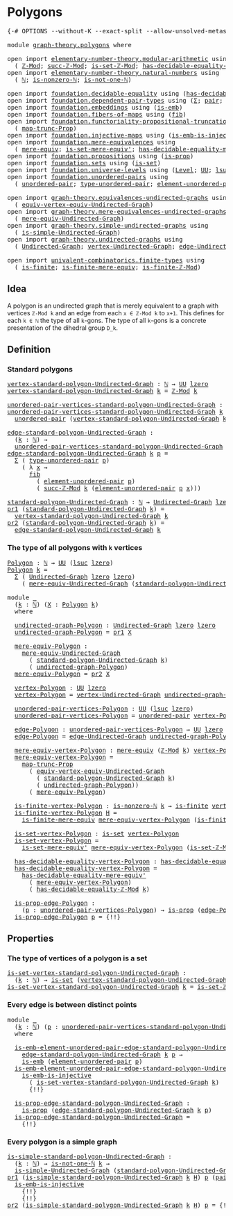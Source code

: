 # Polygons

<pre class="Agda"><a id="21" class="Symbol">{-#</a> <a id="25" class="Keyword">OPTIONS</a> <a id="33" class="Pragma">--without-K</a> <a id="45" class="Pragma">--exact-split</a> <a id="59" class="Pragma">--allow-unsolved-metas</a> <a id="82" class="Symbol">#-}</a>

<a id="87" class="Keyword">module</a> <a id="94" href="graph-theory.polygons.html" class="Module">graph-theory.polygons</a> <a id="116" class="Keyword">where</a>

<a id="123" class="Keyword">open</a> <a id="128" class="Keyword">import</a> <a id="135" href="elementary-number-theory.modular-arithmetic.html" class="Module">elementary-number-theory.modular-arithmetic</a> <a id="179" class="Keyword">using</a>
  <a id="187" class="Symbol">(</a> <a id="189" href="elementary-number-theory.modular-arithmetic.html#3494" class="Function">ℤ-Mod</a><a id="194" class="Symbol">;</a> <a id="196" href="elementary-number-theory.modular-arithmetic.html#5269" class="Function">succ-ℤ-Mod</a><a id="206" class="Symbol">;</a> <a id="208" href="elementary-number-theory.modular-arithmetic.html#4406" class="Function">is-set-ℤ-Mod</a><a id="220" class="Symbol">;</a> <a id="222" href="elementary-number-theory.modular-arithmetic.html#4138" class="Function">has-decidable-equality-ℤ-Mod</a><a id="250" class="Symbol">)</a>
<a id="252" class="Keyword">open</a> <a id="257" class="Keyword">import</a> <a id="264" href="elementary-number-theory.natural-numbers.html" class="Module">elementary-number-theory.natural-numbers</a> <a id="305" class="Keyword">using</a>
  <a id="313" class="Symbol">(</a> <a id="315" href="elementary-number-theory.natural-numbers.html#1458" class="Datatype">ℕ</a><a id="316" class="Symbol">;</a> <a id="318" href="elementary-number-theory.natural-numbers.html#1939" class="Function">is-nonzero-ℕ</a><a id="330" class="Symbol">;</a> <a id="332" href="elementary-number-theory.natural-numbers.html#2095" class="Function">is-not-one-ℕ</a><a id="344" class="Symbol">)</a>

<a id="347" class="Keyword">open</a> <a id="352" class="Keyword">import</a> <a id="359" href="foundation.decidable-equality.html" class="Module">foundation.decidable-equality</a> <a id="389" class="Keyword">using</a> <a id="395" class="Symbol">(</a><a id="396" href="foundation.decidable-equality.html#1785" class="Function">has-decidable-equality</a><a id="418" class="Symbol">)</a>
<a id="420" class="Keyword">open</a> <a id="425" class="Keyword">import</a> <a id="432" href="foundation.dependent-pair-types.html" class="Module">foundation.dependent-pair-types</a> <a id="464" class="Keyword">using</a> <a id="470" class="Symbol">(</a><a id="471" href="foundation-core.dependent-pair-types.html#515" class="Record">Σ</a><a id="472" class="Symbol">;</a> <a id="474" href="foundation-core.dependent-pair-types.html#588" class="InductiveConstructor">pair</a><a id="478" class="Symbol">;</a> <a id="480" href="foundation-core.dependent-pair-types.html#605" class="Field">pr1</a><a id="483" class="Symbol">;</a> <a id="485" href="foundation-core.dependent-pair-types.html#617" class="Field">pr2</a><a id="488" class="Symbol">)</a>
<a id="490" class="Keyword">open</a> <a id="495" class="Keyword">import</a> <a id="502" href="foundation.embeddings.html" class="Module">foundation.embeddings</a> <a id="524" class="Keyword">using</a> <a id="530" class="Symbol">(</a><a id="531" href="foundation-core.embeddings.html#992" class="Function">is-emb</a><a id="537" class="Symbol">)</a>
<a id="539" class="Keyword">open</a> <a id="544" class="Keyword">import</a> <a id="551" href="foundation.fibers-of-maps.html" class="Module">foundation.fibers-of-maps</a> <a id="577" class="Keyword">using</a> <a id="583" class="Symbol">(</a><a id="584" href="foundation-core.fibers-of-maps.html#942" class="Function">fib</a><a id="587" class="Symbol">)</a>
<a id="589" class="Keyword">open</a> <a id="594" class="Keyword">import</a> <a id="601" href="foundation.functoriality-propositional-truncation.html" class="Module">foundation.functoriality-propositional-truncation</a> <a id="651" class="Keyword">using</a>
  <a id="659" class="Symbol">(</a> <a id="661" href="foundation.functoriality-propositional-truncation.html#1443" class="Function">map-trunc-Prop</a><a id="675" class="Symbol">)</a>
<a id="677" class="Keyword">open</a> <a id="682" class="Keyword">import</a> <a id="689" href="foundation.injective-maps.html" class="Module">foundation.injective-maps</a> <a id="715" class="Keyword">using</a> <a id="721" class="Symbol">(</a><a id="722" href="foundation.injective-maps.html#4595" class="Function">is-emb-is-injective</a><a id="741" class="Symbol">)</a>
<a id="743" class="Keyword">open</a> <a id="748" class="Keyword">import</a> <a id="755" href="foundation.mere-equivalences.html" class="Module">foundation.mere-equivalences</a> <a id="784" class="Keyword">using</a>
  <a id="792" class="Symbol">(</a> <a id="794" href="foundation.mere-equivalences.html#1402" class="Function">mere-equiv</a><a id="804" class="Symbol">;</a> <a id="806" href="foundation.mere-equivalences.html#3461" class="Function">is-set-mere-equiv&#39;</a><a id="824" class="Symbol">;</a> <a id="826" href="foundation.mere-equivalences.html#4000" class="Function">has-decidable-equality-mere-equiv&#39;</a><a id="860" class="Symbol">)</a>
<a id="862" class="Keyword">open</a> <a id="867" class="Keyword">import</a> <a id="874" href="foundation.propositions.html" class="Module">foundation.propositions</a> <a id="898" class="Keyword">using</a> <a id="904" class="Symbol">(</a><a id="905" href="foundation-core.propositions.html#1309" class="Function">is-prop</a><a id="912" class="Symbol">)</a>
<a id="914" class="Keyword">open</a> <a id="919" class="Keyword">import</a> <a id="926" href="foundation.sets.html" class="Module">foundation.sets</a> <a id="942" class="Keyword">using</a> <a id="948" class="Symbol">(</a><a id="949" href="foundation-core.sets.html#1113" class="Function">is-set</a><a id="955" class="Symbol">)</a>
<a id="957" class="Keyword">open</a> <a id="962" class="Keyword">import</a> <a id="969" href="foundation.universe-levels.html" class="Module">foundation.universe-levels</a> <a id="996" class="Keyword">using</a> <a id="1002" class="Symbol">(</a><a id="1003" href="Agda.Primitive.html#597" class="Postulate">Level</a><a id="1008" class="Symbol">;</a> <a id="1010" href="foundation-core.universe-levels.html#235" class="Primitive">UU</a><a id="1012" class="Symbol">;</a> <a id="1014" href="Agda.Primitive.html#780" class="Primitive">lsuc</a><a id="1018" class="Symbol">;</a> <a id="1020" href="Agda.Primitive.html#764" class="Primitive">lzero</a><a id="1025" class="Symbol">)</a>
<a id="1027" class="Keyword">open</a> <a id="1032" class="Keyword">import</a> <a id="1039" href="foundation.unordered-pairs.html" class="Module">foundation.unordered-pairs</a> <a id="1066" class="Keyword">using</a>
  <a id="1074" class="Symbol">(</a> <a id="1076" href="foundation.unordered-pairs.html#2381" class="Function">unordered-pair</a><a id="1090" class="Symbol">;</a> <a id="1092" href="foundation.unordered-pairs.html#2756" class="Function">type-unordered-pair</a><a id="1111" class="Symbol">;</a> <a id="1113" href="foundation.unordered-pairs.html#3477" class="Function">element-unordered-pair</a><a id="1135" class="Symbol">)</a>

<a id="1138" class="Keyword">open</a> <a id="1143" class="Keyword">import</a> <a id="1150" href="graph-theory.equivalences-undirected-graphs.html" class="Module">graph-theory.equivalences-undirected-graphs</a> <a id="1194" class="Keyword">using</a>
  <a id="1202" class="Symbol">(</a> <a id="1204" href="graph-theory.equivalences-undirected-graphs.html#2222" class="Function">equiv-vertex-equiv-Undirected-Graph</a><a id="1239" class="Symbol">)</a>
<a id="1241" class="Keyword">open</a> <a id="1246" class="Keyword">import</a> <a id="1253" href="graph-theory.mere-equivalences-undirected-graphs.html" class="Module">graph-theory.mere-equivalences-undirected-graphs</a> <a id="1302" class="Keyword">using</a>
  <a id="1310" class="Symbol">(</a> <a id="1312" href="graph-theory.mere-equivalences-undirected-graphs.html#1028" class="Function">mere-equiv-Undirected-Graph</a><a id="1339" class="Symbol">)</a>
<a id="1341" class="Keyword">open</a> <a id="1346" class="Keyword">import</a> <a id="1353" href="graph-theory.simple-undirected-graphs.html" class="Module">graph-theory.simple-undirected-graphs</a> <a id="1391" class="Keyword">using</a>
  <a id="1399" class="Symbol">(</a> <a id="1401" href="graph-theory.simple-undirected-graphs.html#1589" class="Function">is-simple-Undirected-Graph</a><a id="1427" class="Symbol">)</a>
<a id="1429" class="Keyword">open</a> <a id="1434" class="Keyword">import</a> <a id="1441" href="graph-theory.undirected-graphs.html" class="Module">graph-theory.undirected-graphs</a> <a id="1472" class="Keyword">using</a>
  <a id="1480" class="Symbol">(</a> <a id="1482" href="graph-theory.undirected-graphs.html#785" class="Function">Undirected-Graph</a><a id="1498" class="Symbol">;</a> <a id="1500" href="graph-theory.undirected-graphs.html#981" class="Function">vertex-Undirected-Graph</a><a id="1523" class="Symbol">;</a> <a id="1525" href="graph-theory.undirected-graphs.html#1651" class="Function">edge-Undirected-Graph</a><a id="1546" class="Symbol">)</a>

<a id="1549" class="Keyword">open</a> <a id="1554" class="Keyword">import</a> <a id="1561" href="univalent-combinatorics.finite-types.html" class="Module">univalent-combinatorics.finite-types</a> <a id="1598" class="Keyword">using</a>
  <a id="1606" class="Symbol">(</a> <a id="1608" href="univalent-combinatorics.finite-types.html#4244" class="Function">is-finite</a><a id="1617" class="Symbol">;</a> <a id="1619" href="univalent-combinatorics.finite-types.html#7280" class="Function">is-finite-mere-equiv</a><a id="1639" class="Symbol">;</a> <a id="1641" href="univalent-combinatorics.finite-types.html#10728" class="Function">is-finite-ℤ-Mod</a><a id="1656" class="Symbol">)</a>
</pre>
## Idea

A polygon is an undirected graph that is merely equivalent to a graph with vertices `ℤ-Mod k` and an edge from each `x ∈ ℤ-Mod k` to `x+1`. This defines for each `k ∈ ℕ` the type of all `k`-gons. The type of all `k`-gons is a concrete presentation of the dihedral group `D_k`.

## Definition

### Standard polygons

<pre class="Agda"><a id="vertex-standard-polygon-Undirected-Graph"></a><a id="1996" href="graph-theory.polygons.html#1996" class="Function">vertex-standard-polygon-Undirected-Graph</a> <a id="2037" class="Symbol">:</a> <a id="2039" href="elementary-number-theory.natural-numbers.html#1458" class="Datatype">ℕ</a> <a id="2041" class="Symbol">→</a> <a id="2043" href="foundation-core.universe-levels.html#235" class="Primitive">UU</a> <a id="2046" href="Agda.Primitive.html#764" class="Primitive">lzero</a>
<a id="2052" href="graph-theory.polygons.html#1996" class="Function">vertex-standard-polygon-Undirected-Graph</a> <a id="2093" href="graph-theory.polygons.html#2093" class="Bound">k</a> <a id="2095" class="Symbol">=</a> <a id="2097" href="elementary-number-theory.modular-arithmetic.html#3494" class="Function">ℤ-Mod</a> <a id="2103" href="graph-theory.polygons.html#2093" class="Bound">k</a>

<a id="unordered-pair-vertices-standard-polygon-Undirected-Graph"></a><a id="2106" href="graph-theory.polygons.html#2106" class="Function">unordered-pair-vertices-standard-polygon-Undirected-Graph</a> <a id="2164" class="Symbol">:</a> <a id="2166" href="elementary-number-theory.natural-numbers.html#1458" class="Datatype">ℕ</a> <a id="2168" class="Symbol">→</a> <a id="2170" href="foundation-core.universe-levels.html#235" class="Primitive">UU</a> <a id="2173" class="Symbol">(</a><a id="2174" href="Agda.Primitive.html#780" class="Primitive">lsuc</a> <a id="2179" href="Agda.Primitive.html#764" class="Primitive">lzero</a><a id="2184" class="Symbol">)</a>
<a id="2186" href="graph-theory.polygons.html#2106" class="Function">unordered-pair-vertices-standard-polygon-Undirected-Graph</a> <a id="2244" href="graph-theory.polygons.html#2244" class="Bound">k</a> <a id="2246" class="Symbol">=</a>
  <a id="2250" href="foundation.unordered-pairs.html#2381" class="Function">unordered-pair</a> <a id="2265" class="Symbol">(</a><a id="2266" href="graph-theory.polygons.html#1996" class="Function">vertex-standard-polygon-Undirected-Graph</a> <a id="2307" href="graph-theory.polygons.html#2244" class="Bound">k</a><a id="2308" class="Symbol">)</a>

<a id="edge-standard-polygon-Undirected-Graph"></a><a id="2311" href="graph-theory.polygons.html#2311" class="Function">edge-standard-polygon-Undirected-Graph</a> <a id="2350" class="Symbol">:</a>
  <a id="2354" class="Symbol">(</a><a id="2355" href="graph-theory.polygons.html#2355" class="Bound">k</a> <a id="2357" class="Symbol">:</a> <a id="2359" href="elementary-number-theory.natural-numbers.html#1458" class="Datatype">ℕ</a><a id="2360" class="Symbol">)</a> <a id="2362" class="Symbol">→</a>
  <a id="2366" href="graph-theory.polygons.html#2106" class="Function">unordered-pair-vertices-standard-polygon-Undirected-Graph</a> <a id="2424" href="graph-theory.polygons.html#2355" class="Bound">k</a> <a id="2426" class="Symbol">→</a> <a id="2428" href="foundation-core.universe-levels.html#235" class="Primitive">UU</a> <a id="2431" href="Agda.Primitive.html#764" class="Primitive">lzero</a>
<a id="2437" href="graph-theory.polygons.html#2311" class="Function">edge-standard-polygon-Undirected-Graph</a> <a id="2476" href="graph-theory.polygons.html#2476" class="Bound">k</a> <a id="2478" href="graph-theory.polygons.html#2478" class="Bound">p</a> <a id="2480" class="Symbol">=</a>
  <a id="2484" href="foundation-core.dependent-pair-types.html#515" class="Record">Σ</a> <a id="2486" class="Symbol">(</a> <a id="2488" href="foundation.unordered-pairs.html#2756" class="Function">type-unordered-pair</a> <a id="2508" href="graph-theory.polygons.html#2478" class="Bound">p</a><a id="2509" class="Symbol">)</a>
    <a id="2515" class="Symbol">(</a> <a id="2517" class="Symbol">λ</a> <a id="2519" href="graph-theory.polygons.html#2519" class="Bound">x</a> <a id="2521" class="Symbol">→</a>
      <a id="2529" href="foundation-core.fibers-of-maps.html#942" class="Function">fib</a>
        <a id="2541" class="Symbol">(</a> <a id="2543" href="foundation.unordered-pairs.html#3477" class="Function">element-unordered-pair</a> <a id="2566" href="graph-theory.polygons.html#2478" class="Bound">p</a><a id="2567" class="Symbol">)</a>
        <a id="2577" class="Symbol">(</a> <a id="2579" href="elementary-number-theory.modular-arithmetic.html#5269" class="Function">succ-ℤ-Mod</a> <a id="2590" href="graph-theory.polygons.html#2476" class="Bound">k</a> <a id="2592" class="Symbol">(</a><a id="2593" href="foundation.unordered-pairs.html#3477" class="Function">element-unordered-pair</a> <a id="2616" href="graph-theory.polygons.html#2478" class="Bound">p</a> <a id="2618" href="graph-theory.polygons.html#2519" class="Bound">x</a><a id="2619" class="Symbol">)))</a>

<a id="standard-polygon-Undirected-Graph"></a><a id="2624" href="graph-theory.polygons.html#2624" class="Function">standard-polygon-Undirected-Graph</a> <a id="2658" class="Symbol">:</a> <a id="2660" href="elementary-number-theory.natural-numbers.html#1458" class="Datatype">ℕ</a> <a id="2662" class="Symbol">→</a> <a id="2664" href="graph-theory.undirected-graphs.html#785" class="Function">Undirected-Graph</a> <a id="2681" href="Agda.Primitive.html#764" class="Primitive">lzero</a> <a id="2687" href="Agda.Primitive.html#764" class="Primitive">lzero</a>
<a id="2693" href="foundation-core.dependent-pair-types.html#605" class="Field">pr1</a> <a id="2697" class="Symbol">(</a><a id="2698" href="graph-theory.polygons.html#2624" class="Function">standard-polygon-Undirected-Graph</a> <a id="2732" href="graph-theory.polygons.html#2732" class="Bound">k</a><a id="2733" class="Symbol">)</a> <a id="2735" class="Symbol">=</a>
  <a id="2739" href="graph-theory.polygons.html#1996" class="Function">vertex-standard-polygon-Undirected-Graph</a> <a id="2780" href="graph-theory.polygons.html#2732" class="Bound">k</a>
<a id="2782" href="foundation-core.dependent-pair-types.html#617" class="Field">pr2</a> <a id="2786" class="Symbol">(</a><a id="2787" href="graph-theory.polygons.html#2624" class="Function">standard-polygon-Undirected-Graph</a> <a id="2821" href="graph-theory.polygons.html#2821" class="Bound">k</a><a id="2822" class="Symbol">)</a> <a id="2824" class="Symbol">=</a>
  <a id="2828" href="graph-theory.polygons.html#2311" class="Function">edge-standard-polygon-Undirected-Graph</a> <a id="2867" href="graph-theory.polygons.html#2821" class="Bound">k</a>
</pre>
### The type of all polygons with `k` vertices

<pre class="Agda"><a id="Polygon"></a><a id="2930" href="graph-theory.polygons.html#2930" class="Function">Polygon</a> <a id="2938" class="Symbol">:</a> <a id="2940" href="elementary-number-theory.natural-numbers.html#1458" class="Datatype">ℕ</a> <a id="2942" class="Symbol">→</a> <a id="2944" href="foundation-core.universe-levels.html#235" class="Primitive">UU</a> <a id="2947" class="Symbol">(</a><a id="2948" href="Agda.Primitive.html#780" class="Primitive">lsuc</a> <a id="2953" href="Agda.Primitive.html#764" class="Primitive">lzero</a><a id="2958" class="Symbol">)</a>
<a id="2960" href="graph-theory.polygons.html#2930" class="Function">Polygon</a> <a id="2968" href="graph-theory.polygons.html#2968" class="Bound">k</a> <a id="2970" class="Symbol">=</a>
  <a id="2974" href="foundation-core.dependent-pair-types.html#515" class="Record">Σ</a> <a id="2976" class="Symbol">(</a> <a id="2978" href="graph-theory.undirected-graphs.html#785" class="Function">Undirected-Graph</a> <a id="2995" href="Agda.Primitive.html#764" class="Primitive">lzero</a> <a id="3001" href="Agda.Primitive.html#764" class="Primitive">lzero</a><a id="3006" class="Symbol">)</a>
    <a id="3012" class="Symbol">(</a> <a id="3014" href="graph-theory.mere-equivalences-undirected-graphs.html#1028" class="Function">mere-equiv-Undirected-Graph</a> <a id="3042" class="Symbol">(</a><a id="3043" href="graph-theory.polygons.html#2624" class="Function">standard-polygon-Undirected-Graph</a> <a id="3077" href="graph-theory.polygons.html#2968" class="Bound">k</a><a id="3078" class="Symbol">))</a>

<a id="3082" class="Keyword">module</a> <a id="3089" href="graph-theory.polygons.html#3089" class="Module">_</a>
  <a id="3093" class="Symbol">(</a><a id="3094" href="graph-theory.polygons.html#3094" class="Bound">k</a> <a id="3096" class="Symbol">:</a> <a id="3098" href="elementary-number-theory.natural-numbers.html#1458" class="Datatype">ℕ</a><a id="3099" class="Symbol">)</a> <a id="3101" class="Symbol">(</a><a id="3102" href="graph-theory.polygons.html#3102" class="Bound">X</a> <a id="3104" class="Symbol">:</a> <a id="3106" href="graph-theory.polygons.html#2930" class="Function">Polygon</a> <a id="3114" href="graph-theory.polygons.html#3094" class="Bound">k</a><a id="3115" class="Symbol">)</a>
  <a id="3119" class="Keyword">where</a>
  
  <a id="3130" href="graph-theory.polygons.html#3130" class="Function">undirected-graph-Polygon</a> <a id="3155" class="Symbol">:</a> <a id="3157" href="graph-theory.undirected-graphs.html#785" class="Function">Undirected-Graph</a> <a id="3174" href="Agda.Primitive.html#764" class="Primitive">lzero</a> <a id="3180" href="Agda.Primitive.html#764" class="Primitive">lzero</a>
  <a id="3188" href="graph-theory.polygons.html#3130" class="Function">undirected-graph-Polygon</a> <a id="3213" class="Symbol">=</a> <a id="3215" href="foundation-core.dependent-pair-types.html#605" class="Field">pr1</a> <a id="3219" href="graph-theory.polygons.html#3102" class="Bound">X</a>

  <a id="3224" href="graph-theory.polygons.html#3224" class="Function">mere-equiv-Polygon</a> <a id="3243" class="Symbol">:</a>
    <a id="3249" href="graph-theory.mere-equivalences-undirected-graphs.html#1028" class="Function">mere-equiv-Undirected-Graph</a>
      <a id="3283" class="Symbol">(</a> <a id="3285" href="graph-theory.polygons.html#2624" class="Function">standard-polygon-Undirected-Graph</a> <a id="3319" href="graph-theory.polygons.html#3094" class="Bound">k</a><a id="3320" class="Symbol">)</a>
      <a id="3328" class="Symbol">(</a> <a id="3330" href="graph-theory.polygons.html#3130" class="Function">undirected-graph-Polygon</a><a id="3354" class="Symbol">)</a>
  <a id="3358" href="graph-theory.polygons.html#3224" class="Function">mere-equiv-Polygon</a> <a id="3377" class="Symbol">=</a> <a id="3379" href="foundation-core.dependent-pair-types.html#617" class="Field">pr2</a> <a id="3383" href="graph-theory.polygons.html#3102" class="Bound">X</a>

  <a id="3388" href="graph-theory.polygons.html#3388" class="Function">vertex-Polygon</a> <a id="3403" class="Symbol">:</a> <a id="3405" href="foundation-core.universe-levels.html#235" class="Primitive">UU</a> <a id="3408" href="Agda.Primitive.html#764" class="Primitive">lzero</a>
  <a id="3416" href="graph-theory.polygons.html#3388" class="Function">vertex-Polygon</a> <a id="3431" class="Symbol">=</a> <a id="3433" href="graph-theory.undirected-graphs.html#981" class="Function">vertex-Undirected-Graph</a> <a id="3457" href="graph-theory.polygons.html#3130" class="Function">undirected-graph-Polygon</a>

  <a id="3485" href="graph-theory.polygons.html#3485" class="Function">unordered-pair-vertices-Polygon</a> <a id="3517" class="Symbol">:</a> <a id="3519" href="foundation-core.universe-levels.html#235" class="Primitive">UU</a> <a id="3522" class="Symbol">(</a><a id="3523" href="Agda.Primitive.html#780" class="Primitive">lsuc</a> <a id="3528" href="Agda.Primitive.html#764" class="Primitive">lzero</a><a id="3533" class="Symbol">)</a>
  <a id="3537" href="graph-theory.polygons.html#3485" class="Function">unordered-pair-vertices-Polygon</a> <a id="3569" class="Symbol">=</a> <a id="3571" href="foundation.unordered-pairs.html#2381" class="Function">unordered-pair</a> <a id="3586" href="graph-theory.polygons.html#3388" class="Function">vertex-Polygon</a>

  <a id="3604" href="graph-theory.polygons.html#3604" class="Function">edge-Polygon</a> <a id="3617" class="Symbol">:</a> <a id="3619" href="graph-theory.polygons.html#3485" class="Function">unordered-pair-vertices-Polygon</a> <a id="3651" class="Symbol">→</a> <a id="3653" href="foundation-core.universe-levels.html#235" class="Primitive">UU</a> <a id="3656" href="Agda.Primitive.html#764" class="Primitive">lzero</a>
  <a id="3664" href="graph-theory.polygons.html#3604" class="Function">edge-Polygon</a> <a id="3677" class="Symbol">=</a> <a id="3679" href="graph-theory.undirected-graphs.html#1651" class="Function">edge-Undirected-Graph</a> <a id="3701" href="graph-theory.polygons.html#3130" class="Function">undirected-graph-Polygon</a>

  <a id="3729" href="graph-theory.polygons.html#3729" class="Function">mere-equiv-vertex-Polygon</a> <a id="3755" class="Symbol">:</a> <a id="3757" href="foundation.mere-equivalences.html#1402" class="Function">mere-equiv</a> <a id="3768" class="Symbol">(</a><a id="3769" href="elementary-number-theory.modular-arithmetic.html#3494" class="Function">ℤ-Mod</a> <a id="3775" href="graph-theory.polygons.html#3094" class="Bound">k</a><a id="3776" class="Symbol">)</a> <a id="3778" href="graph-theory.polygons.html#3388" class="Function">vertex-Polygon</a>
  <a id="3795" href="graph-theory.polygons.html#3729" class="Function">mere-equiv-vertex-Polygon</a> <a id="3821" class="Symbol">=</a>
    <a id="3827" href="foundation.functoriality-propositional-truncation.html#1443" class="Function">map-trunc-Prop</a>
      <a id="3848" class="Symbol">(</a> <a id="3850" href="graph-theory.equivalences-undirected-graphs.html#2222" class="Function">equiv-vertex-equiv-Undirected-Graph</a>
        <a id="3894" class="Symbol">(</a> <a id="3896" href="graph-theory.polygons.html#2624" class="Function">standard-polygon-Undirected-Graph</a> <a id="3930" href="graph-theory.polygons.html#3094" class="Bound">k</a><a id="3931" class="Symbol">)</a>
        <a id="3941" class="Symbol">(</a> <a id="3943" href="graph-theory.polygons.html#3130" class="Function">undirected-graph-Polygon</a><a id="3967" class="Symbol">))</a>
      <a id="3976" class="Symbol">(</a> <a id="3978" href="graph-theory.polygons.html#3224" class="Function">mere-equiv-Polygon</a><a id="3996" class="Symbol">)</a>

  <a id="4001" href="graph-theory.polygons.html#4001" class="Function">is-finite-vertex-Polygon</a> <a id="4026" class="Symbol">:</a> <a id="4028" href="elementary-number-theory.natural-numbers.html#1939" class="Function">is-nonzero-ℕ</a> <a id="4041" href="graph-theory.polygons.html#3094" class="Bound">k</a> <a id="4043" class="Symbol">→</a> <a id="4045" href="univalent-combinatorics.finite-types.html#4244" class="Function">is-finite</a> <a id="4055" href="graph-theory.polygons.html#3388" class="Function">vertex-Polygon</a>
  <a id="4072" href="graph-theory.polygons.html#4001" class="Function">is-finite-vertex-Polygon</a> <a id="4097" href="graph-theory.polygons.html#4097" class="Bound">H</a> <a id="4099" class="Symbol">=</a>
    <a id="4105" href="univalent-combinatorics.finite-types.html#7280" class="Function">is-finite-mere-equiv</a> <a id="4126" href="graph-theory.polygons.html#3729" class="Function">mere-equiv-vertex-Polygon</a> <a id="4152" class="Symbol">(</a><a id="4153" href="univalent-combinatorics.finite-types.html#10728" class="Function">is-finite-ℤ-Mod</a> <a id="4169" href="graph-theory.polygons.html#4097" class="Bound">H</a><a id="4170" class="Symbol">)</a>

  <a id="4175" href="graph-theory.polygons.html#4175" class="Function">is-set-vertex-Polygon</a> <a id="4197" class="Symbol">:</a> <a id="4199" href="foundation-core.sets.html#1113" class="Function">is-set</a> <a id="4206" href="graph-theory.polygons.html#3388" class="Function">vertex-Polygon</a>
  <a id="4223" href="graph-theory.polygons.html#4175" class="Function">is-set-vertex-Polygon</a> <a id="4245" class="Symbol">=</a>
    <a id="4251" href="foundation.mere-equivalences.html#3461" class="Function">is-set-mere-equiv&#39;</a> <a id="4270" href="graph-theory.polygons.html#3729" class="Function">mere-equiv-vertex-Polygon</a> <a id="4296" class="Symbol">(</a><a id="4297" href="elementary-number-theory.modular-arithmetic.html#4406" class="Function">is-set-ℤ-Mod</a> <a id="4310" href="graph-theory.polygons.html#3094" class="Bound">k</a><a id="4311" class="Symbol">)</a>

  <a id="4316" href="graph-theory.polygons.html#4316" class="Function">has-decidable-equality-vertex-Polygon</a> <a id="4354" class="Symbol">:</a> <a id="4356" href="foundation.decidable-equality.html#1785" class="Function">has-decidable-equality</a> <a id="4379" href="graph-theory.polygons.html#3388" class="Function">vertex-Polygon</a>
  <a id="4396" href="graph-theory.polygons.html#4316" class="Function">has-decidable-equality-vertex-Polygon</a> <a id="4434" class="Symbol">=</a>
    <a id="4440" href="foundation.mere-equivalences.html#4000" class="Function">has-decidable-equality-mere-equiv&#39;</a>
      <a id="4481" class="Symbol">(</a> <a id="4483" href="graph-theory.polygons.html#3729" class="Function">mere-equiv-vertex-Polygon</a><a id="4508" class="Symbol">)</a>
      <a id="4516" class="Symbol">(</a> <a id="4518" href="elementary-number-theory.modular-arithmetic.html#4138" class="Function">has-decidable-equality-ℤ-Mod</a> <a id="4547" href="graph-theory.polygons.html#3094" class="Bound">k</a><a id="4548" class="Symbol">)</a>

  <a id="4553" href="graph-theory.polygons.html#4553" class="Function">is-prop-edge-Polygon</a> <a id="4574" class="Symbol">:</a>
    <a id="4580" class="Symbol">(</a><a id="4581" href="graph-theory.polygons.html#4581" class="Bound">p</a> <a id="4583" class="Symbol">:</a> <a id="4585" href="graph-theory.polygons.html#3485" class="Function">unordered-pair-vertices-Polygon</a><a id="4616" class="Symbol">)</a> <a id="4618" class="Symbol">→</a> <a id="4620" href="foundation-core.propositions.html#1309" class="Function">is-prop</a> <a id="4628" class="Symbol">(</a><a id="4629" href="graph-theory.polygons.html#3604" class="Function">edge-Polygon</a> <a id="4642" href="graph-theory.polygons.html#4581" class="Bound">p</a><a id="4643" class="Symbol">)</a>
  <a id="4647" href="graph-theory.polygons.html#4553" class="Function">is-prop-edge-Polygon</a> <a id="4668" href="graph-theory.polygons.html#4668" class="Bound">p</a> <a id="4670" class="Symbol">=</a> <a id="4672" class="Hole">{!!}</a>
</pre>
## Properties

### The type of vertices of a polygon is a set

<pre class="Agda"><a id="is-set-vertex-standard-polygon-Undirected-Graph"></a><a id="4753" href="graph-theory.polygons.html#4753" class="Function">is-set-vertex-standard-polygon-Undirected-Graph</a> <a id="4801" class="Symbol">:</a>
  <a id="4805" class="Symbol">(</a><a id="4806" href="graph-theory.polygons.html#4806" class="Bound">k</a> <a id="4808" class="Symbol">:</a> <a id="4810" href="elementary-number-theory.natural-numbers.html#1458" class="Datatype">ℕ</a><a id="4811" class="Symbol">)</a> <a id="4813" class="Symbol">→</a> <a id="4815" href="foundation-core.sets.html#1113" class="Function">is-set</a> <a id="4822" class="Symbol">(</a><a id="4823" href="graph-theory.polygons.html#1996" class="Function">vertex-standard-polygon-Undirected-Graph</a> <a id="4864" href="graph-theory.polygons.html#4806" class="Bound">k</a><a id="4865" class="Symbol">)</a>
<a id="4867" href="graph-theory.polygons.html#4753" class="Function">is-set-vertex-standard-polygon-Undirected-Graph</a> <a id="4915" href="graph-theory.polygons.html#4915" class="Bound">k</a> <a id="4917" class="Symbol">=</a> <a id="4919" href="elementary-number-theory.modular-arithmetic.html#4406" class="Function">is-set-ℤ-Mod</a> <a id="4932" href="graph-theory.polygons.html#4915" class="Bound">k</a>
</pre>
### Every edge is between distinct points

<pre class="Agda"><a id="4990" class="Keyword">module</a> <a id="4997" href="graph-theory.polygons.html#4997" class="Module">_</a>
  <a id="5001" class="Symbol">(</a><a id="5002" href="graph-theory.polygons.html#5002" class="Bound">k</a> <a id="5004" class="Symbol">:</a> <a id="5006" href="elementary-number-theory.natural-numbers.html#1458" class="Datatype">ℕ</a><a id="5007" class="Symbol">)</a> <a id="5009" class="Symbol">(</a><a id="5010" href="graph-theory.polygons.html#5010" class="Bound">p</a> <a id="5012" class="Symbol">:</a> <a id="5014" href="graph-theory.polygons.html#2106" class="Function">unordered-pair-vertices-standard-polygon-Undirected-Graph</a> <a id="5072" href="graph-theory.polygons.html#5002" class="Bound">k</a><a id="5073" class="Symbol">)</a>
  <a id="5077" class="Keyword">where</a>
  
  <a id="5088" href="graph-theory.polygons.html#5088" class="Function">is-emb-element-unordered-pair-edge-standard-polygon-Undirected-Graph</a> <a id="5157" class="Symbol">:</a>
    <a id="5163" href="graph-theory.polygons.html#2311" class="Function">edge-standard-polygon-Undirected-Graph</a> <a id="5202" href="graph-theory.polygons.html#5002" class="Bound">k</a> <a id="5204" href="graph-theory.polygons.html#5010" class="Bound">p</a> <a id="5206" class="Symbol">→</a> 
    <a id="5213" href="foundation-core.embeddings.html#992" class="Function">is-emb</a> <a id="5220" class="Symbol">(</a><a id="5221" href="foundation.unordered-pairs.html#3477" class="Function">element-unordered-pair</a> <a id="5244" href="graph-theory.polygons.html#5010" class="Bound">p</a><a id="5245" class="Symbol">)</a>
  <a id="5249" href="graph-theory.polygons.html#5088" class="Function">is-emb-element-unordered-pair-edge-standard-polygon-Undirected-Graph</a> <a id="5318" href="graph-theory.polygons.html#5318" class="Bound">e</a> <a id="5320" class="Symbol">=</a>
    <a id="5326" href="foundation.injective-maps.html#4595" class="Function">is-emb-is-injective</a>
      <a id="5352" class="Symbol">(</a> <a id="5354" href="graph-theory.polygons.html#4753" class="Function">is-set-vertex-standard-polygon-Undirected-Graph</a> <a id="5402" href="graph-theory.polygons.html#5002" class="Bound">k</a><a id="5403" class="Symbol">)</a>
      <a id="5411" class="Hole">{!!}</a>

  <a id="5419" href="graph-theory.polygons.html#5419" class="Function">is-prop-edge-standard-polygon-Undirected-Graph</a> <a id="5466" class="Symbol">:</a>
    <a id="5472" href="foundation-core.propositions.html#1309" class="Function">is-prop</a> <a id="5480" class="Symbol">(</a><a id="5481" href="graph-theory.polygons.html#2311" class="Function">edge-standard-polygon-Undirected-Graph</a> <a id="5520" href="graph-theory.polygons.html#5002" class="Bound">k</a> <a id="5522" href="graph-theory.polygons.html#5010" class="Bound">p</a><a id="5523" class="Symbol">)</a>
  <a id="5527" href="graph-theory.polygons.html#5419" class="Function">is-prop-edge-standard-polygon-Undirected-Graph</a> <a id="5574" class="Symbol">=</a>
    <a id="5580" class="Hole">{!!}</a>
</pre>
### Every polygon is a simple graph

<pre class="Agda"><a id="is-simple-standard-polygon-Undirected-Graph"></a><a id="5635" href="graph-theory.polygons.html#5635" class="Function">is-simple-standard-polygon-Undirected-Graph</a> <a id="5679" class="Symbol">:</a>
  <a id="5683" class="Symbol">(</a><a id="5684" href="graph-theory.polygons.html#5684" class="Bound">k</a> <a id="5686" class="Symbol">:</a> <a id="5688" href="elementary-number-theory.natural-numbers.html#1458" class="Datatype">ℕ</a><a id="5689" class="Symbol">)</a> <a id="5691" class="Symbol">→</a> <a id="5693" href="elementary-number-theory.natural-numbers.html#2095" class="Function">is-not-one-ℕ</a> <a id="5706" href="graph-theory.polygons.html#5684" class="Bound">k</a> <a id="5708" class="Symbol">→</a>
  <a id="5712" href="graph-theory.simple-undirected-graphs.html#1589" class="Function">is-simple-Undirected-Graph</a> <a id="5739" class="Symbol">(</a><a id="5740" href="graph-theory.polygons.html#2624" class="Function">standard-polygon-Undirected-Graph</a> <a id="5774" href="graph-theory.polygons.html#5684" class="Bound">k</a><a id="5775" class="Symbol">)</a>
<a id="5777" href="foundation-core.dependent-pair-types.html#605" class="Field">pr1</a> <a id="5781" class="Symbol">(</a><a id="5782" href="graph-theory.polygons.html#5635" class="Function">is-simple-standard-polygon-Undirected-Graph</a> <a id="5826" href="graph-theory.polygons.html#5826" class="Bound">k</a> <a id="5828" href="graph-theory.polygons.html#5828" class="Bound">H</a><a id="5829" class="Symbol">)</a> <a id="5831" href="graph-theory.polygons.html#5831" class="Bound">p</a> <a id="5833" class="Symbol">(</a><a id="5834" href="foundation-core.dependent-pair-types.html#588" class="InductiveConstructor">pair</a> <a id="5839" href="graph-theory.polygons.html#5839" class="Bound">x</a> <a id="5841" class="Symbol">(</a><a id="5842" href="foundation-core.dependent-pair-types.html#588" class="InductiveConstructor">pair</a> <a id="5847" href="graph-theory.polygons.html#5847" class="Bound">y</a> <a id="5849" href="graph-theory.polygons.html#5849" class="Bound">α</a><a id="5850" class="Symbol">))</a> <a id="5853" class="Symbol">=</a>
  <a id="5857" href="foundation.injective-maps.html#4595" class="Function">is-emb-is-injective</a>
    <a id="5881" class="Hole">{!!}</a>
    <a id="5890" class="Hole">{!!}</a>
<a id="5895" href="foundation-core.dependent-pair-types.html#617" class="Field">pr2</a> <a id="5899" class="Symbol">(</a><a id="5900" href="graph-theory.polygons.html#5635" class="Function">is-simple-standard-polygon-Undirected-Graph</a> <a id="5944" href="graph-theory.polygons.html#5944" class="Bound">k</a> <a id="5946" href="graph-theory.polygons.html#5946" class="Bound">H</a><a id="5947" class="Symbol">)</a> <a id="5949" href="graph-theory.polygons.html#5949" class="Bound">p</a> <a id="5951" class="Symbol">=</a> <a id="5953" class="Hole">{!!}</a>
</pre>